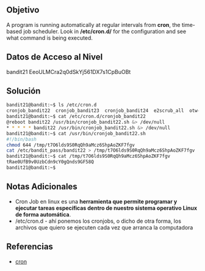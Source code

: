 ## Objetivo
A program is running automatically at regular intervals from **cron**, the time-based job scheduler. Look in **/etc/cron.d/** for the configuration and see what command is being executed.
## Datos de Acceso al Nivel
bandit21
EeoULMCra2q0dSkYj561DX7s1CpBuOBt
## Solución
```bash
bandit21@bandit:~$ ls /etc/cron.d
cronjob_bandit22  cronjob_bandit23  cronjob_bandit24  e2scrub_all  otw-tmp-dir  sysstat
bandit21@bandit:~$ cat /etc/cron.d/cronjob_bandit22
@reboot bandit22 /usr/bin/cronjob_bandit22.sh &> /dev/null
* * * * * bandit22 /usr/bin/cronjob_bandit22.sh &> /dev/null
bandit21@bandit:~$ cat /usr/bin/cronjob_bandit22.sh
#!/bin/bash
chmod 644 /tmp/t7O6lds9S0RqQh9aMcz6ShpAoZKF7fgv
cat /etc/bandit_pass/bandit22 > /tmp/t7O6lds9S0RqQh9aMcz6ShpAoZKF7fgv
bandit21@bandit:~$ cat /tmp/t7O6lds9S0RqQh9aMcz6ShpAoZKF7fgv
tRae0UfB9v0UzbCdn9cY0gQnds9GF58Q
bandit21@bandit:~$
```
## Notas Adicionales
- Cron Job en linux es una **herramienta que permite programar y ejecutar tareas específicas dentro de nuestro sistema operativo Linux de forma automática**.
- /etc/cron.d - ahí ponemos los cronjobs, o dicho de otra forma, los archivos que quiero se ejecuten cada vez que arranca la computadora
## Referencias
- [cron](https://guias.donweb.com/guia-completa-de-cron-job-en-linux/#:~:text=Cron%20Job%20en%20linux%20es,tiempo%20determinado%20por%20el%20usuario.)
